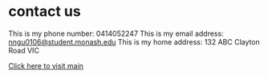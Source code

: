 # contact us 


This is my phone number: 0414052247 
This is my email address: nngu0106@student.monash.edu
This is my home address: 132 ABC Clayton Road VIC 

[Click here to visit main](index.md)

